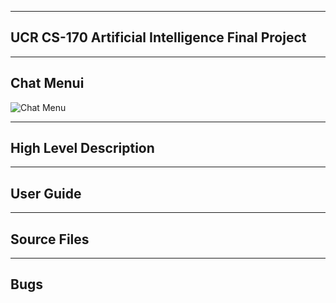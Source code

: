 
---------
UCR CS-170 Artificial Intelligence  Final Project
------------

------
Chat Menui
--------

![Chat Menu](http://imgur.com/a/zR8uX "Chat Menu")

----------
High Level Description
-----



------
User Guide
---

-----
Source Files
-----
    
-----
Bugs
-----
